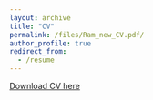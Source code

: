 ```yaml
---
layout: archive
title: "CV"
permalink: /files/Ram_new_CV.pdf/
author_profile: true
redirect_from:
  - /resume
---
```


[Download CV here](/files/Ram_new_CV.pdf)

